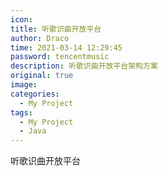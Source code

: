 ```yaml
---
icon: 
title: 听歌识曲开放平台
author: Draco
time: 2021-03-14 12:29:45
password: tencentmusic
description: 听歌识曲开放平台架构方案
original: true
image: 
categories: 
  - My Project
tags: 
  - My Project
  - Java
---
```









听歌识曲开放平台
